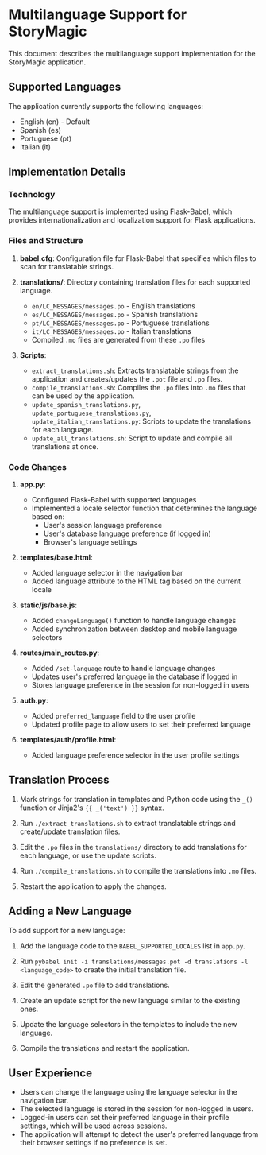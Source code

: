 # Multilanguage Support for StoryMagic

This document describes the multilanguage support implementation for the StoryMagic application.

## Supported Languages

The application currently supports the following languages:

- English (en) - Default
- Spanish (es)
- Portuguese (pt)
- Italian (it)

## Implementation Details

### Technology

The multilanguage support is implemented using Flask-Babel, which provides internationalization and localization support for Flask applications.

### Files and Structure

1. **babel.cfg**: Configuration file for Flask-Babel that specifies which files to scan for translatable strings.

2. **translations/**: Directory containing translation files for each supported language.
   - `en/LC_MESSAGES/messages.po` - English translations
   - `es/LC_MESSAGES/messages.po` - Spanish translations
   - `pt/LC_MESSAGES/messages.po` - Portuguese translations
   - `it/LC_MESSAGES/messages.po` - Italian translations
   - Compiled `.mo` files are generated from these `.po` files

3. **Scripts**:
   - `extract_translations.sh`: Extracts translatable strings from the application and creates/updates the `.pot` file and `.po` files.
   - `compile_translations.sh`: Compiles the `.po` files into `.mo` files that can be used by the application.
   - `update_spanish_translations.py`, `update_portuguese_translations.py`, `update_italian_translations.py`: Scripts to update the translations for each language.
   - `update_all_translations.sh`: Script to update and compile all translations at once.

### Code Changes

1. **app.py**: 
   - Configured Flask-Babel with supported languages
   - Implemented a locale selector function that determines the language based on:
     - User's session language preference
     - User's database language preference (if logged in)
     - Browser's language settings

2. **templates/base.html**:
   - Added language selector in the navigation bar
   - Added language attribute to the HTML tag based on the current locale

3. **static/js/base.js**:
   - Added `changeLanguage()` function to handle language changes
   - Added synchronization between desktop and mobile language selectors

4. **routes/main_routes.py**:
   - Added `/set-language` route to handle language changes
   - Updates user's preferred language in the database if logged in
   - Stores language preference in the session for non-logged in users

5. **auth.py**:
   - Added `preferred_language` field to the user profile
   - Updated profile page to allow users to set their preferred language

6. **templates/auth/profile.html**:
   - Added language preference selector in the user profile settings

## Translation Process

1. Mark strings for translation in templates and Python code using the `_()` function or Jinja2's `{{ _('text') }}` syntax.

2. Run `./extract_translations.sh` to extract translatable strings and create/update translation files.

3. Edit the `.po` files in the `translations/` directory to add translations for each language, or use the update scripts.

4. Run `./compile_translations.sh` to compile the translations into `.mo` files.

5. Restart the application to apply the changes.

## Adding a New Language

To add support for a new language:

1. Add the language code to the `BABEL_SUPPORTED_LOCALES` list in `app.py`.

2. Run `pybabel init -i translations/messages.pot -d translations -l <language_code>` to create the initial translation file.

3. Edit the generated `.po` file to add translations.

4. Create an update script for the new language similar to the existing ones.

5. Update the language selectors in the templates to include the new language.

6. Compile the translations and restart the application.

## User Experience

- Users can change the language using the language selector in the navigation bar.
- The selected language is stored in the session for non-logged in users.
- Logged-in users can set their preferred language in their profile settings, which will be used across sessions.
- The application will attempt to detect the user's preferred language from their browser settings if no preference is set.

